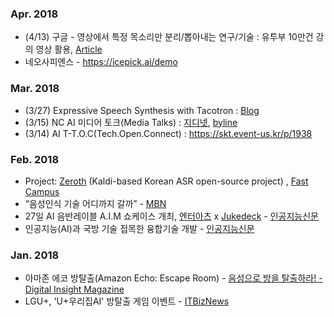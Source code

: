 ### Apr. 2018
* (4/13) 구글 - 영상에서 특정 목소리만 분리/뽑아내는 연구/기술 : 유투부 10만건 강의 영상 활용, [Article](http://smartaedi.tistory.com/251)
* 네오사피엔스 - https://icepick.ai/demo   

### Mar. 2018
* (3/27) Expressive Speech Synthesis with Tacotron : [Blog](https://research.googleblog.com/2018/03/expressive-speech-synthesis-with.html)
* (3/15) NC AI 미디어 토크(Media Talks) : [지디넷](http://www.zdnet.co.kr/news/news_view.asp?artice_id=20180315184207), [byline](https://byline.network/2018/03/15-7/)
* (3/14) AI T-T.O.C(Tech.Open.Connect) : https://skt.event-us.kr/p/1938 

### Feb. 2018
* Project: [Zeroth](https://github.com/goodatlas/zeroth) (Kaldi-based Korean ASR open-source project) , [Fast Campus](http://www.fastcampus.co.kr/data_camp_dsr)
* “음성인식 기술 어디까지 갈까” - [MBN](http://news.mk.co.kr/newsRead.php?year=2017&no=131699)
* 27일 AI 음반레이블 A.I.M 쇼케이스 개최, [엔터아츠](https://www.enterarts.net) x [Jukedeck](https://www.jukedeck.com) - [인공지능신문](http://www.aitimes.kr/news/articleView.html?idxno=11383)
* 인공지능(AI)과 국방 기술 접목한 융합기술 개발 - [인공지능신문](http://www.aitimes.kr/news/articleView.html?idxno=11375)

### Jan. 2018
* 아마존 에코 방탈출(Amazon Echo: Escape Room) - [음성으로 방을 탈출하라! - Digital Insight Magazine](http://magazine.ditoday.com/marketing/%EC%9D%8C%EC%84%B1%EC%9C%BC%EB%A1%9C-%EB%B0%A9%EC%9D%84-%ED%83%88%EC%B6%9C%ED%95%98%EB%9D%BC/)
* LGU+, 'U+우리집AI' 방탈출 게임 이벤트 - [ITBizNews](http://www.itbiznews.com/news/articleView.html?idxno=7882)
